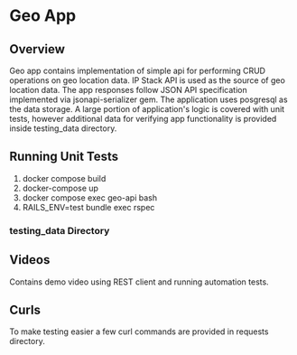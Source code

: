 # Geo App
## Overview
Geo app contains implementation of simple api for performing CRUD operations on geo location data. IP Stack API is used as the source of geo location data. The app responses follow JSON API specification implemented via jsonapi-serializer gem. The application uses posgresql as the data storage. A large portion of application's logic is covered with unit tests, however additional data for verifying app functionality is provided inside testing_data directory.

## Running Unit Tests
1. docker compose build
2. docker-compose up
3. docker compose exec geo-api bash
4. RAILS_ENV=test bundle exec rspec

### testing_data Directory
## Videos
Contains demo video using REST client and running automation tests.

## Curls
To make testing easier a few curl commands are provided in requests directory.
